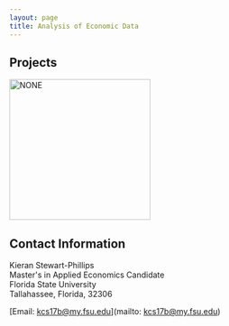 ```yaml
---
layout: page
title: Analysis of Economic Data
---
```


##  Projects
<a> 
<img src="" alt="NONE" width="250"/>
</a>

## Contact Information 

Kieran Stewart-Phillips<br/>
Master's in Applied Economics Candidate <br/>
Florida State University <br/>
Tallahassee, Florida, 32306 <br/>

[Email: kcs17b@my.fsu.edu](mailto: kcs17b@my.fsu.edu)
